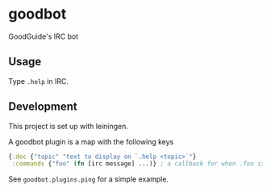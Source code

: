 # goodbot

GoodGuide's IRC bot

## Usage

Type `.help` in IRC.

## Development

This project is set up with leiningen.

A goodbot plugin is a map with the following keys

``` clojure
{:doc {"topic" "text to display on `.help <topic>`"}
 :commands {"foo" (fn [irc message] ...)} ; a callback for when .foo is entered
```

See `goodbot.plugins.ping` for a simple example.
